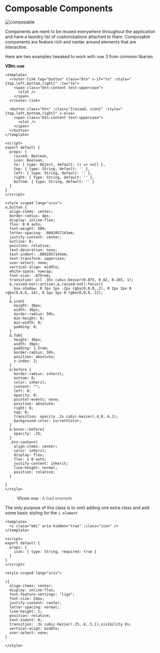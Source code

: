 # Composable Components

![composable](https://miro.medium.com/max/468/1*ZSTsRfLAuIheK4ht8SSbIQ.png)

Components are ment to be reused everywhere throughout the application and have a laundry list of customizations attached to them. Composable components are feature rich and center around elements that are interactive.

Here are two examples tweaked to work with vue 3 from common libaries

__VBtn.vue__

``` vue
<template>
  <router-link tag="button" class="btn" v-if="to" :style="{top,left,bottom,right}" :to="to">
    <span class="btn-content text-uppercase">
      <slot />
    </span>
  </router-link>

  <button class="btn" :class="{raised, icon}" :style="{top,left,bottom,right}" v-else>
    <span class="btn-content text-uppercase">
      <slot />
    </span>
  </button>
</template>

<script>
export default {
  props: {
    raised: Boolean,
    icon: Boolean,
    to: { type: Object, default: () => null },
    top: { type: String, default: '' },
    left: { type: String, default: '' },
    right: { type: String, default: '' },
    bottom: { type: String, default: '' }
  }
}
</script>

<style scoped lang="scss">
a,button {
  align-items: center;
  border-radius: 4px;
  display: inline-flex;
  flex: 0 0 auto;
  font-weight: 500;
  letter-spacing: .0892857143em;
  justify-content: center;
  outline: 0;
  position: relative;
  text-decoration: none;
  text-indent: .0892857143em;
  text-transform: uppercase;
  user-select: none;
  vertical-align: middle;
  white-space: nowrap;
  font-size: .875rem;
  transition: all .35s cubic-bezier(0.075, 0.82, 0.165, 1);
  &.raised:not(:active),&.raised:not(:focus){
    box-shadow: 0 3px 1px -2px rgba(0,0,0,.2), 0 2px 2px 0 rgba(0,0,0,.14), 0 1px 5px 0 rgba(0,0,0,.12);
  }
  &.icon{
    height: 36px;
    width: 36px;
    border-radius: 50%;
    min-height: 0;
    min-width: 0;
    padding: 0;
  }
  &.fab{
    height: 36px;
    width: 36px;
    padding: 1.5rem;
    border-radius: 50%;
    position: absolute;
    z-index: 2;
  }
  &:before {
    border-radius: inherit;
    bottom: 0;
    color: inherit;
    content: "";
    left: 0;
    opacity: 0;
    pointer-events: none;
    position: absolute;
    right: 0;
    top: 0;
    transition: opacity .2s cubic-bezier(.4,0,.6,1);
    background-color: currentColor;
  }
  &:hover::before{
    opacity: .25;
  }
  .btn-content{
    align-items: center;
    color: inherit;
    display: flex;
    flex: 1 0 auto;
    justify-content: inherit;
    line-height: normal;
    position: relative;
  }

}
</style>

```

> __VIcon.vue__ : A bad example

The only purpose of this class is to omit adding one extra class and add some basic styling for the `i element`

``` vue
<template>
  <i class="mdi" aria-hidden="true" :class="icon" />
</template>

<script>
export default {
  props: {
    icon: { type: String, required: true }
  }
}
</script>

<style scoped lang="scss">

i{
  align-items: center;
  display: inline-flex;
  font-feature-settings: "liga";
  font-size: 24px;
  justify-content: center;
  letter-spacing: normal;
  line-height: 1;
  position: relative;
  text-indent: 0;
  transition: .3s cubic-bezier(.25,.8,.5,1),visibility 0s;
  vertical-align: middle;
  user-select: none;
}

</style>

```